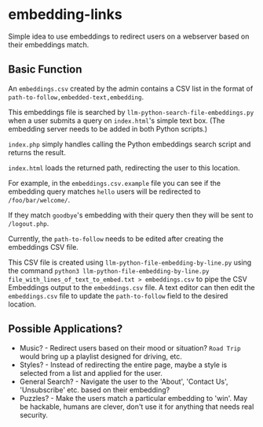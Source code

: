 # embedding-links
Simple idea to use embeddings to redirect users on a webserver based on their embeddings match.

## Basic Function

An `embeddings.csv` created by the admin contains a CSV list in the format of `path-to-follow,embedded-text,embedding`.

This embeddings file is searched by `llm-python-search-file-embeddings.py` when a user submits a query on `index.html`'s simple text box.  (The embedding server needs to be added in both Python scripts.)

`index.php` simply handles calling the Python embeddings search script and returns the result.

`index.html` loads the returned path, redirecting the user to this location.


For example, in the `embeddings.csv.example` file you can see if the embedding query matches `hello` users will be redirected to `/foo/bar/welcome/`.

If they match `goodbye`'s embedding with their query then they will be sent to `/logout.php`.



Currently, the `path-to-follow` needs to be edited after creating the embeddings CSV file.

This CSV file is created using `llm-python-file-embedding-by-line.py` using the command `python3 llm-python-file-embedding-by-line.py file_with_lines_of_text_to_embed.txt > embeddings.csv` to pipe the CSV Embeddings output to the `embeddings.csv` file.  A text editor can then edit the `embeddings.csv` file to update the `path-to-follow` field to the desired location.


## Possible Applications?

 - Music? - Redirect users based on their mood or situation?  `Road Trip` would bring up a playlist designed for driving, etc.
 - Styles? - Instead of redirecting the entire page, maybe a style is selected from a list and applied for the user.
 - General Search? - Navigate the user to the 'About', 'Contact Us', 'Unsubscribe' etc. based on their embedding?
 - Puzzles? - Make the users match a particular embedding to 'win'.  May be hackable, humans are clever, don't use it for anything that needs real security.

